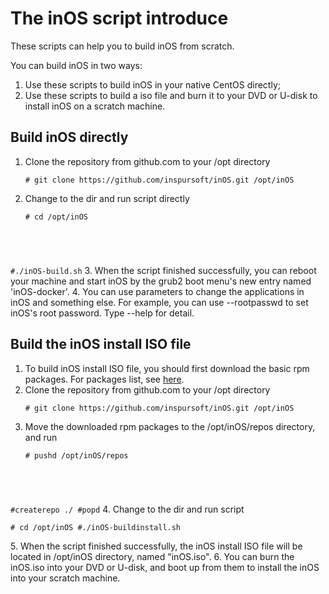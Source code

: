 # The inOS script introduce

These scripts can help you to build inOS from scratch.

You can build inOS in two ways:

1. Use these scripts to build inOS in your native CentOS directly;
2. Use these scripts to build a iso file and burn it to your DVD or U-disk to install inOS on a scratch machine.

## Build inOS directly
1. Clone the repository from github.com to your /opt directory
	<pre><code># git clone https://github.com/inspursoft/inOS.git /opt/inOS	</code></pre>
2. Change to the dir and run script directly
	<pre><code># cd /opt/inOS
#./inOS-build.sh</code></pre>
3. When the script finished successfully, you can reboot your machine and start inOS by the grub2 boot menu's new entry named 'inOS-docker'.
4. You can use parameters to change the applications in inOS and something else. For example, you can use --rootpasswd to set inOS's root password. Type --help for detail.

## Build the inOS install ISO file
1. To build inOS install ISO file, you should first download the basic rpm packages. For packages list, see [here](file://./list).
2. Clone the repository from github.com to your /opt directory
	<pre><code># git clone https://github.com/inspursoft/inOS.git /opt/inOS	</code></pre>
3. Move the downloaded rpm packages to the /opt/inOS/repos directory, and run 
	<pre><code># pushd /opt/inOS/repos
#createrepo ./
#popd</code></pre>
4. Change to the dir and run script
	<pre><code># cd /opt/inOS
#./inOS-buildinstall.sh</code></pre>
5. When the script finished successfully, the inOS install ISO file will be located in /opt/inOS directory, named "inOS.iso".
6. You can burn the inOS.iso into your DVD or U-disk, and boot up from them to install the inOS into your scratch machine.
